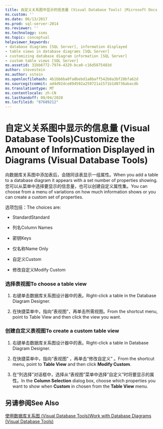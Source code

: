 ```yaml
---
title: 自定义关系图中显示的信息量 (Visual Database Tools) |Microsoft Docs
ms.custom: ''
ms.date: 06/13/2017
ms.prod: sql-server-2014
ms.reviewer: ''
ms.technology: ssms
ms.topic: conceptual
helpviewer_keywords:
- database diagrams [SQL Server], information displayed
- table views in database diagrams [SQL Server]
- customizing database diagram information [SQL Server]
- custom table views [SQL Server]
ms.assetid: 31bb6772-7974-4329-bca0-c16d5875483d
author: stevestein
ms.author: sstein
ms.openlocfilehash: 4b1bb6ba0fa8bebd1a8baff542b8a3bf28bfa62d
ms.sourcegitcommit: ad4d92dce894592a259721a1571b1d8736abacdb
ms.translationtype: MT
ms.contentlocale: zh-CN
ms.lasthandoff: 08/04/2020
ms.locfileid: "87689212"
---
```

# <a name="customize-the-amount-of-information-displayed-in-diagrams-visual-database-tools"></a><span data-ttu-id="14c82-102">自定义关系图中显示的信息量 (Visual Database Tools)</span><span class="sxs-lookup"><span data-stu-id="14c82-102">Customize the Amount of Information Displayed in Diagrams (Visual Database Tools)</span></span>
  <span data-ttu-id="14c82-103">向数据库关系图中添加表后，会随同该表显示一组属性。</span><span class="sxs-lookup"><span data-stu-id="14c82-103">When you add a table to a database diagram it appears with a set number of properties showing.</span></span> <span data-ttu-id="14c82-104">您可以从菜单中选择要显示的信息量，也可以创建自定义属性集。</span><span class="sxs-lookup"><span data-stu-id="14c82-104">You can choose from a menu of variations on how much information shows or you can create a custom set of properties.</span></span>  
  
 <span data-ttu-id="14c82-105">选项包括：</span><span class="sxs-lookup"><span data-stu-id="14c82-105">The choices are:</span></span>  
  
-   <span data-ttu-id="14c82-106">Standard</span><span class="sxs-lookup"><span data-stu-id="14c82-106">Standard</span></span>  
  
-   <span data-ttu-id="14c82-107">列名</span><span class="sxs-lookup"><span data-stu-id="14c82-107">Column Names</span></span>  
  
-   <span data-ttu-id="14c82-108">密钥</span><span class="sxs-lookup"><span data-stu-id="14c82-108">Keys</span></span>  
  
-   <span data-ttu-id="14c82-109">仅名称</span><span class="sxs-lookup"><span data-stu-id="14c82-109">Name Only</span></span>  
  
-   <span data-ttu-id="14c82-110">自定义</span><span class="sxs-lookup"><span data-stu-id="14c82-110">Custom</span></span>  
  
-   <span data-ttu-id="14c82-111">修改自定义</span><span class="sxs-lookup"><span data-stu-id="14c82-111">Modify Custom</span></span>  
  
### <a name="to-choose-a-table-view"></a><span data-ttu-id="14c82-112">选择表视图</span><span class="sxs-lookup"><span data-stu-id="14c82-112">To choose a table view</span></span>  
  
1.  <span data-ttu-id="14c82-113">右键单击数据库关系图设计器中的表。</span><span class="sxs-lookup"><span data-stu-id="14c82-113">Right-click a table in the Database Diagram Designer.</span></span>  
  
2.  <span data-ttu-id="14c82-114">在快捷菜单中，指向“表视图”，再单击所需视图。</span><span class="sxs-lookup"><span data-stu-id="14c82-114">From the shortcut menu, point to Table View and then click the view you want.</span></span>  
  
### <a name="to-create-a-custom-table-view"></a><span data-ttu-id="14c82-115">创建自定义表视图</span><span class="sxs-lookup"><span data-stu-id="14c82-115">To create a custom table view</span></span>  
  
1.  <span data-ttu-id="14c82-116">右键单击数据库关系图设计器中的表。</span><span class="sxs-lookup"><span data-stu-id="14c82-116">Right-click a table in Database Diagram Designer.</span></span>  
  
2.  <span data-ttu-id="14c82-117">在快捷菜单中，指向“表视图”  ，再单击“修改自定义”  。</span><span class="sxs-lookup"><span data-stu-id="14c82-117">From the shortcut menu, point to **Table View** and then click **Modify Custom**.</span></span>  
  
3.  <span data-ttu-id="14c82-118">在“列选择”对话框中，选择从“表视图”菜单中选择“自定义”时将要显示的属性。</span><span class="sxs-lookup"><span data-stu-id="14c82-118">In the **Column Selection** dialog box, choose which properties you want to show when **Custom** in chosen from the **Table View** menu.</span></span>  
  
## <a name="see-also"></a><span data-ttu-id="14c82-119">另请参阅</span><span class="sxs-lookup"><span data-stu-id="14c82-119">See Also</span></span>  
 [<span data-ttu-id="14c82-120">使用数据库关系图 (Visual Database Tools)</span><span class="sxs-lookup"><span data-stu-id="14c82-120">Work with Database Diagrams &#40;Visual Database Tools&#41;</span></span>](visual-database-tools.md)  
  
  

